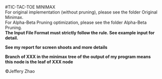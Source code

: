 #TIC-TAC-TOE MINIMAX  
For original implementation (without pruning), please see the folder Original Minimax.  
For Alpha-Beta Pruning optimization, please see the folder Alpha-Beta Pruning.  
**The Input File Format must strictly follow the rule. See example input for detail.**  
  
**See my report for screen shoots and more details**

**Branch of XXX in the minimax tree of the output of my program means this node is the leaf of XXX node**  
  
&copy;Jeffery Zhao